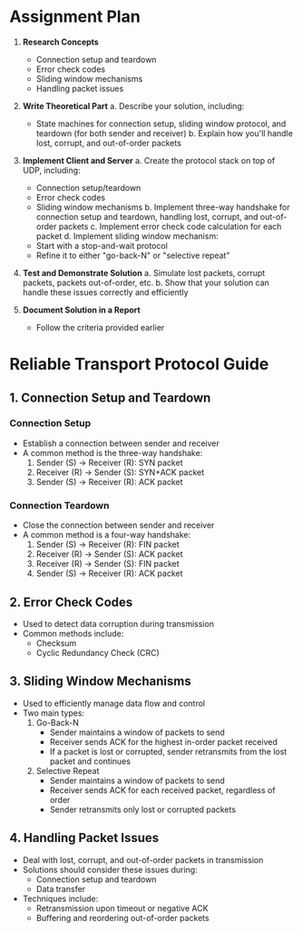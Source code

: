 
# Assignment Plan

1. **Research Concepts**
   - Connection setup and teardown
   - Error check codes
   - Sliding window mechanisms
   - Handling packet issues

2. **Write Theoretical Part**
   a. Describe your solution, including:
      - State machines for connection setup, sliding window protocol, and teardown (for both sender and receiver)
   b. Explain how you'll handle lost, corrupt, and out-of-order packets

3. **Implement Client and Server**
   a. Create the protocol stack on top of UDP, including:
      - Connection setup/teardown
      - Error check codes
      - Sliding window mechanisms
   b. Implement three-way handshake for connection setup and teardown, handling lost, corrupt, and out-of-order packets
   c. Implement error check code calculation for each packet
   d. Implement sliding window mechanism:
      - Start with a stop-and-wait protocol
      - Refine it to either "go-back-N" or "selective repeat"

4. **Test and Demonstrate Solution**
   a. Simulate lost packets, corrupt packets, packets out-of-order, etc.
   b. Show that your solution can handle these issues correctly and efficiently

5. **Document Solution in a Report**
   - Follow the criteria provided earlier

# Reliable Transport Protocol Guide

## 1. Connection Setup and Teardown

### Connection Setup
- Establish a connection between sender and receiver
- A common method is the three-way handshake:
   1. Sender (S) -> Receiver (R): SYN packet
   2. Receiver (R) -> Sender (S): SYN+ACK packet
   3. Sender (S) -> Receiver (R): ACK packet

### Connection Teardown
- Close the connection between sender and receiver
- A common method is a four-way handshake:
   1. Sender (S) -> Receiver (R): FIN packet
   2. Receiver (R) -> Sender (S): ACK packet
   3. Receiver (R) -> Sender (S): FIN packet
   4. Sender (S) -> Receiver (R): ACK packet

## 2. Error Check Codes
- Used to detect data corruption during transmission
- Common methods include:
   - Checksum
   - Cyclic Redundancy Check (CRC)

## 3. Sliding Window Mechanisms
- Used to efficiently manage data flow and control
- Two main types:
   1. Go-Back-N
      - Sender maintains a window of packets to send
      - Receiver sends ACK for the highest in-order packet received
      - If a packet is lost or corrupted, sender retransmits from the lost packet and continues
   2. Selective Repeat
      - Sender maintains a window of packets to send
      - Receiver sends ACK for each received packet, regardless of order
      - Sender retransmits only lost or corrupted packets

## 4. Handling Packet Issues
- Deal with lost, corrupt, and out-of-order packets in transmission
- Solutions should consider these issues during:
   - Connection setup and teardown
   - Data transfer
- Techniques include:
   - Retransmission upon timeout or negative ACK
   - Buffering and reordering out-of-order packets

